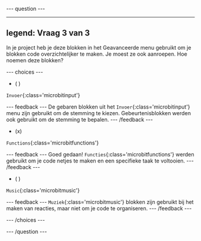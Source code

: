 --- question ---

---
legend: Vraag 3 van 3
---

In je project heb je deze blokken in het Geavanceerde menu gebruikt om je blokken code overzichtelijker te maken. Je moest ze ook aanroepen. Hoe noemen deze blokken?

--- choices ---

- ( )

`Invoer`{:class='microbitinput'}

--- feedback ---
De gebaren blokken uit het `Invoer`{:class='microbitinput'} menu zijn gebruikt om de stemming te kiezen. Gebeurtenisblokken werden ook gebruikt om de stemming te bepalen.
--- /feedback ---

- (x)

`Functions`{:class='microbitfunctions'}

--- feedback ---
Goed gedaan! `Functies`{:class='microbitfunctions'} werden gebruikt om je code netjes te maken en een specifieke taak te voltooien.
--- /feedback ---

- ( )

`Music`{:class='microbitmusic'}

--- feedback ---
`Muziek`{:class='microbitmusic'} blokken zijn gebruikt bij het maken van reacties, maar niet om je code te organiseren.
--- /feedback ---

--- /choices ---

--- /question ---
